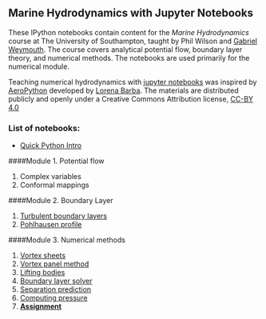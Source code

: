 
## Marine Hydrodynamics with Jupyter Notebooks

These IPython notebooks contain content for the *Marine Hydrodynamics* course at The University of Southampton, taught by Phil Wilson and [Gabriel Weymouth](http://www.southampton.ac.uk/engineering/about/staff/gdw1d12.page). The course covers analytical potential flow, boundary layer theory, and numerical methods. The notebooks are used primarily for the numerical module. 

Teaching numerical hydrodynamics with [jupyter notebooks](http://jupyter.org/) was inspired by [AeroPython](https://github.com/barbagroup/AeroPython) developed by [Lorena Barba](http://lorenabarba.com/). The materials are distributed publicly and openly under a Creative Commons Attribution license, [CC-BY 4.0](https://creativecommons.org/licenses/by/4.0/)

### List of notebooks:

* [Quick Python Intro](http://nbviewer.ipython.org/urls/github.com/weymouth/MarineHydro/blob/master/lessons/0_0_QuickPythonIntro.ipynb)

####Module 1. Potential flow 
1. Complex variables
2. Conformal mappings

####Module 2. Boundary Layer

1. [Turbulent boundary layers](http://nbviewer.ipython.org/urls/github.com/weymouth/MarineHydro/blob/master/lessons/2_3_TurbulentBoundaryLayer.ipynb)
1. [Pohlhausen profile](http://nbviewer.ipython.org/urls/github.com/weymouth/MarineHydro/blob/master/lessons/2_4_Pohlhausen.ipynb)

####Module 3. Numerical methods

1. [Vortex sheets](http://nbviewer.ipython.org/urls/github.com/weymouth/MarineHydro/blob/master/lessons/3_1_VortexSheet.ipynb)
1. [Vortex panel method](http://nbviewer.ipython.org/urls/github.com/weymouth/MarineHydro/blob/master/lessons/3_2_VortexPanelMethod.ipynb)
1. [Lifting bodies](http://nbviewer.ipython.org/urls/github.com/weymouth/MarineHydro/blob/master/lessons/3_3_LiftingBodies.ipynb)
1. [Boundary layer solver](http://nbviewer.ipython.org/urls/github.com/weymouth/MarineHydro/blob/master/lessons/3_4_BoundaryLayerSolver.ipynb)
1. [Separation prediction](http://nbviewer.ipython.org/urls/github.com/weymouth/MarineHydro/blob/master/lessons/3_5_SeparationPrediction.ipynb)
1. [Computing pressure](http://nbviewer.ipython.org/urls/github.com/weymouth/MarineHydro/blob/master/lessons/3_6_PressureDrag.ipynb)
1. [**Assignment**](http://nbviewer.ipython.org/urls/github.com/weymouth/MarineHydro/blob/master/lessons/Assignment.ipynb)
